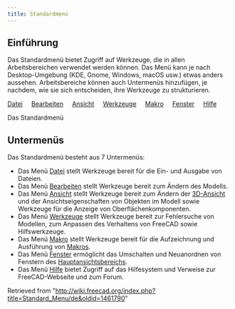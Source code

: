 ```yaml
---
title: Standardmenü
---
```

## Einführung

Das Standardmenü bietet Zugriff auf Werkzeuge, die in allen Arbeitsbereichen verwendet werden können. Das Menü kann je nach Desktop-Umgebung (KDE, Gnome, Windows, macOS usw.) etwas anders aussehen. Arbeitsbereiche können auch Untermenüs hinzufügen, je nachdem, wie sie sich entscheiden, ihre Werkzeuge zu strukturieren.

[Datei](/Std_File_Menu/de "Std File Menu/de")
   
[Bearbeiten](/Std_Edit_Menu/de "Std Edit Menu/de")
   
[Ansicht](/Std_View_Menu/de "Std View Menu/de")
   
[Werkzeuge](/Std_Tools_Menu/de "Std Tools Menu/de")
   
[Makro](/Std_Macro_Menu/de "Std Macro Menu/de")
   
[Fenster](/Std_Windows_Menu/de "Std Windows Menu/de")
   
[Hilfe](/Std_Help_Menu/de "Std Help Menu/de")

Das Standardmenü

## Untermenüs

Das Standardmenü besteht aus 7 Untermenüs:

* Das Menü [Datei](/Std_File_Menu/de "Std File Menu/de") stellt Werkzeuge bereit für die Ein- und Ausgabe von Dateien.
* Das Menü [Bearbeiten](/Std_Edit_Menu/de "Std Edit Menu/de") stellt Werkzeuge bereit zum Ändern des Modells.
* Das Menü [Ansicht](/Std_View_Menu/de "Std View Menu/de") stellt Werkzeuge bereit zum Ändern der [3D-Ansicht](/3D_view/de "3D view/de") und der Ansichtseigenschaften von Objekten im Modell sowie Werkzeuge für die Anzeige von Oberflächenkomponenten.
* Das Menü [Werkzeuge](/Std_Tools_Menu/de "Std Tools Menu/de") stellt Werkzeuge bereit zur Fehlersuche von Modellen, zum Anpassen des Verhaltens von FreeCAD sowie Hilfswerkzeuge.
* Das Menü [Makro](/Std_Macro_Menu/de "Std Macro Menu/de") stellt Werkzeuge bereit für die Aufzeichnung und Ausführung von [Makros](/Macros/de "Macros/de").
* Das Menü [Fenster](/Std_Windows_Menu/de "Std Windows Menu/de") ermöglicht das Umschalten und Neuanordnen von Fenstern des [Hauptansichtsbereichs](/Main_view_area/de "Main view area/de").
* Das Menü [Hilfe](/Std_Help_Menu/de "Std Help Menu/de") bietet Zugriff auf das Hilfesystem und Verweise zur FreeCAD-Webseite und zum Forum.

Retrieved from "<http://wiki.freecad.org/index.php?title=Standard_Menu/de&oldid=1461790>"